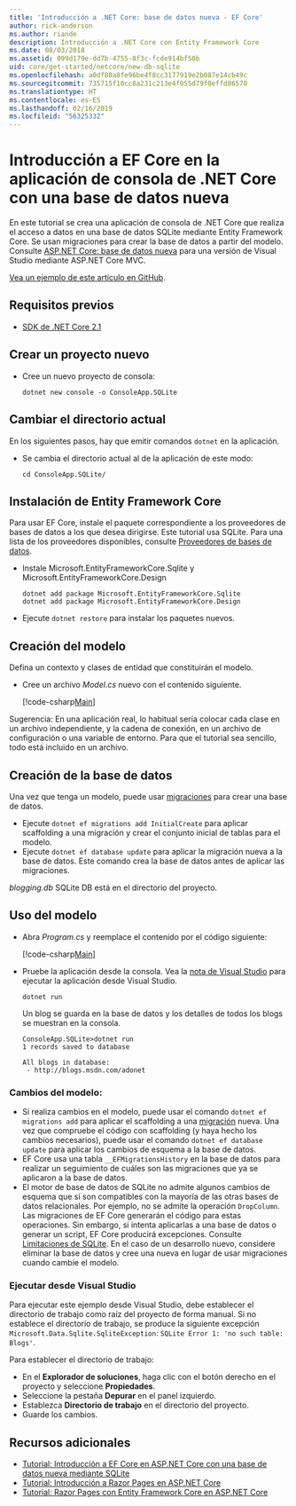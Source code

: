 ```yaml
---
title: 'Introducción a .NET Core: base de datos nueva - EF Core'
author: rick-anderson
ms.author: riande
description: Introducción a .NET Core con Entity Framework Core
ms.date: 08/03/2018
ms.assetid: 099d179e-dd7b-4755-8f3c-fcde914bf50b
uid: core/get-started/netcore/new-db-sqlite
ms.openlocfilehash: a0df80a8fe96be4f8cc3177919e2b087e14cb49c
ms.sourcegitcommit: 735715f10cc8a231c213e4f055d79f0effd86570
ms.translationtype: HT
ms.contentlocale: es-ES
ms.lasthandoff: 02/16/2019
ms.locfileid: "56325332"
---
```

# <a name="getting-started-with-ef-core-on-net-core-console-app-with-a-new-database"></a>Introducción a EF Core en la aplicación de consola de .NET Core con una base de datos nueva

En este tutorial se crea una aplicación de consola de .NET Core que realiza el acceso a datos en una base de datos SQLite mediante Entity Framework Core. Se usan migraciones para crear la base de datos a partir del modelo. Consulte [ASP.NET Core: base de datos nueva](xref:core/get-started/aspnetcore/new-db) para una versión de Visual Studio mediante ASP.NET Core MVC.

[Vea un ejemplo de este artículo en GitHub](https://github.com/aspnet/EntityFramework.Docs/tree/master/samples/core/GetStarted/NetCore/ConsoleApp.SQLite).

## <a name="prerequisites"></a>Requisitos previos

* [SDK de .NET Core 2.1](https://www.microsoft.com/net/core)

## <a name="create-a-new-project"></a>Crear un proyecto nuevo

* Cree un nuevo proyecto de consola:

  ``` Console
  dotnet new console -o ConsoleApp.SQLite
  ```
## <a name="change-the-current-directory"></a>Cambiar el directorio actual

En los siguientes pasos, hay que emitir comandos `dotnet` en la aplicación.

* Se cambia el directorio actual al de la aplicación de este modo:

  ``` Console
  cd ConsoleApp.SQLite/
  ```
## <a name="install-entity-framework-core"></a>Instalación de Entity Framework Core

Para usar EF Core, instale el paquete correspondiente a los proveedores de bases de datos a los que desea dirigirse. Este tutorial usa SQLite. Para una lista de los proveedores disponibles, consulte [Proveedores de bases de datos](../../providers/index.md).

* Instale Microsoft.EntityFrameworkCore.Sqlite y Microsoft.EntityFrameworkCore.Design

  ```Console
  dotnet add package Microsoft.EntityFrameworkCore.Sqlite
  dotnet add package Microsoft.EntityFrameworkCore.Design
  ```

* Ejecute `dotnet restore` para instalar los paquetes nuevos.

## <a name="create-the-model"></a>Creación del modelo

Defina un contexto y clases de entidad que constituirán el modelo.

* Cree un archivo *Model.cs* nuevo con el contenido siguiente.

  [!code-csharp[Main](../../../../samples/core/GetStarted/NetCore/ConsoleApp.SQLite/Model.cs)]

Sugerencia: En una aplicación real, lo habitual sería colocar cada clase en un archivo independiente, y la cadena de conexión, en un archivo de configuración o una variable de entorno. Para que el tutorial sea sencillo, todo está incluido en un archivo.

## <a name="create-the-database"></a>Creación de la base de datos

Una vez que tenga un modelo, puede usar [migraciones](xref:core/managing-schemas/migrations/index) para crear una base de datos.

* Ejecute `dotnet ef migrations add InitialCreate` para aplicar scaffolding a una migración y crear el conjunto inicial de tablas para el modelo.
* Ejecute `dotnet ef database update` para aplicar la migración nueva a la base de datos. Este comando crea la base de datos antes de aplicar las migraciones.

*blogging.db* SQLite DB está en el directorio del proyecto.

## <a name="use-the-model"></a>Uso del modelo

* Abra *Program.cs* y reemplace el contenido por el código siguiente:

  [!code-csharp[Main](../../../../samples/core/GetStarted/NetCore/ConsoleApp.SQLite/Program.cs)]

* Pruebe la aplicación desde la consola. Vea la [nota de Visual Studio](#vs) para ejecutar la aplicación desde Visual Studio.

  `dotnet run`

  Un blog se guarda en la base de datos y los detalles de todos los blogs se muestran en la consola.

  ```Console
  ConsoleApp.SQLite>dotnet run
  1 records saved to database

  All blogs in database:
   - http://blogs.msdn.com/adonet
  ```

### <a name="changing-the-model"></a>Cambios del modelo:

- Si realiza cambios en el modelo, puede usar el comando `dotnet ef migrations add` para aplicar el scaffolding a una [migración](xref:core/managing-schemas/migrations/index) nueva. Una vez que compruebe el código con scaffolding (y haya hecho los cambios necesarios), puede usar el comando `dotnet ef database update` para aplicar los cambios de esquema a la base de datos.
- EF Core usa una tabla `__EFMigrationsHistory` en la base de datos para realizar un seguimiento de cuáles son las migraciones que ya se aplicaron a la base de datos.
- El motor de base de datos de SQLite no admite algunos cambios de esquema que sí son compatibles con la mayoría de las otras bases de datos relacionales. Por ejemplo, no se admite la operación `DropColumn`. Las migraciones de EF Core generarán el código para estas operaciones. Sin embargo, si intenta aplicarlas a una base de datos o generar un script, EF Core producirá excepciones. Consulte [Limitaciones de SQLite](../../providers/sqlite/limitations.md). En el caso de un desarrollo nuevo, considere eliminar la base de datos y cree una nueva en lugar de usar migraciones cuando cambie el modelo.

<a name="vs"></a>
### <a name="run-from-visual-studio"></a>Ejecutar desde Visual Studio

Para ejecutar este ejemplo desde Visual Studio, debe establecer el directorio de trabajo como raíz del proyecto de forma manual. Si no establece el directorio de trabajo, se produce la siguiente excepción `Microsoft.Data.Sqlite.SqliteException`: `SQLite Error 1: 'no such table: Blogs'`.

Para establecer el directorio de trabajo:

* En el **Explorador de soluciones**, haga clic con el botón derecho en el proyecto y seleccione **Propiedades**.
* Seleccione la pestaña **Depurar** en el panel izquierdo.
* Establezca **Directorio de trabajo** en el directorio del proyecto.
* Guarde los cambios.

## <a name="additional-resources"></a>Recursos adicionales

* [Tutorial: Introducción a EF Core en ASP.NET Core con una base de datos nueva mediante SQLite](xref:core/get-started/aspnetcore/new-db)
* [Tutorial: Introducción a Razor Pages en ASP.NET Core](https://docs.microsoft.com/aspnet/core/tutorials/razor-pages/razor-pages-start)
* [Tutorial: Razor Pages con Entity Framework Core en ASP.NET Core](https://docs.microsoft.com/aspnet/core/data/ef-rp/intro)
